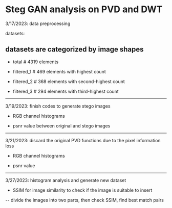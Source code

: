 # Steg GAN analysis on PVD and DWT

3/17/2023: data preprocessing

datasets:
## datasets are categorized by image shapes

- total      # 4319 elements

- filtered_1 # 469  elements with highest count

- filtered_2 # 368  elements with second-highest count

- filtered_3 # 294  elements with third-highest count

---
3/19/2023: finish codes to generate stego images

- RGB channel histograms

- psnr value between original and stego images

---
3/21/2023: discard the original PVD functions due to the pixel information loss

- RGB channel histograms

- psnr value

---
3/27/2023: histogram analysis and generate new dataset

- SSIM for image similarity to check if the image is suitable to insert

-- divide the images into two parts, then check SSIM, find best match pairs
